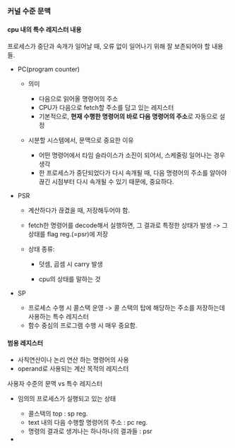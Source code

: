 ### 커널 수준 문맥

#### cpu 내의 특수 레지스터 내용

프로세스가 중단과 속개가 일어날 때, 오류 없이 일어나기 위해 잘 보존되어야 할 내용들.

- PC(program counter)

  - 의미
    - 다음으로 읽어올 명령어의 주소
    - CPU가 다음으로 fetch할 주소를 담고 있는 레지스터
    - 기본적으로, **현재 수행한 명령어의 바로 다음 명령어의 주소**로 자동으로 설정

  - 시분할 시스템에서, 문맥으로 중요한 이유
    - 어떤 명령어에서 타임 슬라이스가 소진이 되어서, 스케줄링 일어나는 경우 생각
    - 한 프로세스가 중단되었다가 다시 속개될 때, 다음 명령어의 주소를 알아야 끊긴 시점부터 다시 속개될 수 있기 때문에, 중요하다.



- PSR

  - 계산하다가 끊겼을 때, 저장해두어야 함.

  - fetch한 명령어를 decode해서 실행하면, 그 결과로 특정한 상태가 발생 -> 그 상태를 flag reg.(=psr)에 저장

  - 상태 종류:

    - 덧셈, 곱셈 시 carry 발생

    - cpu의 상태를 말하는 것

- SP
  - 프로세스 수행 시 콜스택 운영 -> 콜 스택의 탑에 해당하는 주소를 저장하는데 사용하는 특수 레지스터
  - 함수 중심의 프로그램 수행 시 매우 중요함.



#### 범용 레지스터

- 사칙연산이나 논리 연산 하는 명령어의 사용
- operand로 사용되는 계산 목적의 레지스터 







사용자 수준의 문맥 vs 특수 레지스터

- 임의의 프로세스가 실행되고 있는 상태
  - 콜스택의 top : sp reg.
  - text 내의 다음 수행할 명령어의 주소 : pc reg.
  - 명령의 결과로 생겨나는 하나하나의 결과들 : psr



- 

